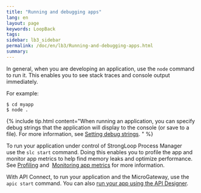 ```yaml
---
title: "Running and debugging apps"
lang: en
layout: page
keywords: LoopBack
tags:
sidebar: lb3_sidebar
permalink: /doc/en/lb3/Running-and-debugging-apps.html
summary:
---
```


In general, when you are developing an application, use the `node` command to run it.
This enables you to see stack traces and console output immediately.

For example:

```
$ cd myapp
$ node .
```

{% include tip.html content="When running an application, you can specify debug strings that the application will display to the console (or save to a file).  For more information, see [Setting debug strings](Setting-debug-strings.html).
" %}

To run your application under control of StrongLoop Process Manager use the `slc start` command.
Doing this enables you to profile the app and monitor app metrics to help find memory leaks and optimize performance.
See [Profiling](https://docs.strongloop.com/display/SLC/Profiling) and 
[Monitoring app metrics](https://docs.strongloop.com/display/SLC/Monitoring-app-metrics) for more information.

With API Connect, to run your application and the MicroGateway, use the `apic start` command.  You can also [run your app using the API Designer](https://developer.ibm.com/apiconnect/getting-started/run-your-api/).

